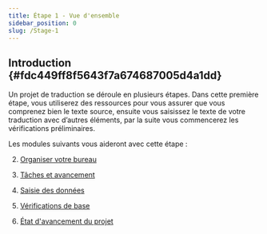 ```yaml
---
title: Étape 1 - Vue d'ensemble
sidebar_position: 0
slug: /Stage-1
---
```




## **Introduction** {#fdc449ff8f5643f7a674687005d4a1dd}


Un projet de traduction se déroule en plusieurs étapes. Dans cette première étape, vous utiliserez des ressources pour vous assurer que vous comprenez bien le texte source, ensuite vous saisissez le texte de votre traduction avec d’autres éléments, par la suite vous commencerez les vérifications préliminaires.


Les modules suivants vous aideront avec cette étape :


2. [Organiser votre bureau](/2.OD)


3. [Tâches et avancement](https://sillsdev.github.io/paratext-manual/3.PP1)


4. [Saisie des données](https://sillsdev.github.io/paratext-manual/4.KD)


5. [Vérifications de base](https://sillsdev.github.io/paratext-manual/5.BC1)


6. [État d'avancement du projet](https://sillsdev.github.io/paratext-manual/6.PP2)

